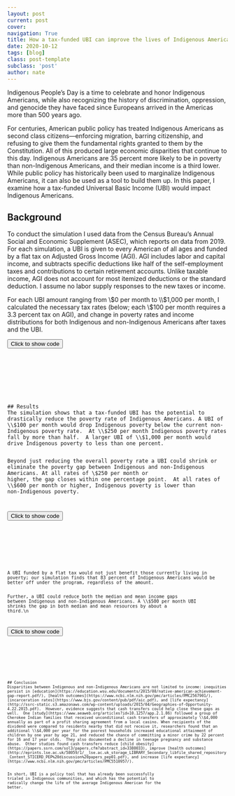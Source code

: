 ```yaml
---
layout: post
current: post
cover: 
navigation: True
title: How a tax-funded UBI can improve the lives of Indigenous Americans
date: 2020-10-12
tags: [blog]
class: post-template
subclass: 'post'
author: nate
---
```


<head>
  <script src="https://cdn.plot.ly/plotly-latest.min.js"></script>
  <script src="https://ajax.googleapis.com/ajax/libs/jquery/3.5.1/jquery.min.js"></script>
</head>


Indigenous People’s Day is a time to celebrate and honor Indigenous Americans, while also recognizing the history of discrimination, oppression, and genocide they have faced since Europeans arrived in the Americas more than 500 years ago.

For centuries, American public policy has treated Indigenous Americans as second class citizens—enforcing migration, barring citizenship, and refusing to give them the fundamental rights granted to them by the Constitution. All of this produced large economic disparities that continue to this day.  Indigenous Americans are 35 percent more likely to be in poverty than non-Indigenous Americans, and their median income is a third lower.  While public policy has historically been used to marginalize Indigenous Americans, it can also be used as a tool to build them up. In this paper, I examine how a tax-funded Universal Basic Income (UBI) would impact Indigenous Americans.

## Background

To conduct the simulation I used data from the Census Bureau’s Annual Social and Economic Supplement (ASEC), which reports on data from 2019.  For each simulation, a UBI is given to every American of all ages and funded by a flat tax on Adjusted Gross Income (AGI).  AGI includes labor and capital income, and subtracts specific deductions like half of the self-employment taxes and contributions to certain retirement accounts.  Unlike taxable income, AGI does not account for most itemized deductions or the standard deduction. I assume no labor supply responses to the new taxes or income.

For each UBI amount ranging from \\$0 per month to \\$1,000 per month, I calculated the necessary tax rates (below; each \\$100 per month requires a 3.3 percent tax on AGI), and change in poverty rates and income distributions for both Indigenous and non-Indigenous Americans after taxes and the UBI.

<button onclick="f1()">Click to show code</button>
<div id="code_graph1" style="display: none;">
  <pre>
    <code>
# Import Libraries
import numpy as np
import pandas as pd
import microdf as mdf
import plotly.express as px

# Import data
person = pd.read_csv('https://github.com/ngpsu22/indigenous-peoples-day/raw/main/cps_00021.csv.gz')

# Create Demographic Columns
person.columns = person.columns.str.lower()
person['child'] = person.age < 18
person['adult'] = person.age >= 18
person['native'] = person.race == 300
person['non_native'] = person.race != 300

# Calculate total AGI
person['adjginc'].replace({99999999: 0}, inplace=True)
population = person.asecwt.sum()
person['weighted_agi'] = person.adjginc * person.asecwt
total_agi = person.weighted_agi.sum()

# Calculate AGI tax rate per dollar of UBI
fed_tax_rate_per_dollar_ubi_monthly = (population * 12) / total_agi

# Create table showing tax amounts
tax_rates = pd.DataFrame(np.arange(0,1001, 50))
tax_rates.columns = ['monthly_ubi']

def tax(monthly_ubi):
    return (monthly_ubi * fed_tax_rate_per_dollar_ubi_monthly * 100).round(1)

def tax_row(row):
    return tax(row.monthly_ubi)

tax_rates['tax_rate'] = tax_rates.apply(tax_row, axis=1)
tax_rates.columns = ['monthly_ubi', 'tax_rate']

fig = px.line(tax_rates, x='monthly_ubi', y='tax_rate')
fig.update_layout(
    title='Tax rate on AGI needed to fund each UBI level',
    xaxis_title='Monthly UBI amount',
    yaxis_title='Required tax rate on adjusted gross income',
    yaxis_ticksuffix='%',
    font=dict(family='Roboto'),
    hovermode='x', 
    xaxis_tickprefix='$',
    xaxis_ticksuffix='',
    plot_bgcolor='white',
    legend_title_text=''
)
fig.update_traces(mode='markers+lines', hovertemplate=None)

    </code>
  </pre>
</div>

<script>
function f1() {
  var x = document.getElementById("code_graph1");
  if (x.style.display === "none") {
    x.style.display = "block";
  } else {
    x.style.display = "none";
  }
}
</script> 

<div>
  <script>
    $(document).ready(function(){
      $("#graph1").load("{{site.baseurl}}assets/graphs/2020-10-12-indigenous-ubi-graph1.html");
    });
  </script>
</div>
<div id = "graph1"></div>
## Results
The simulation shows that a tax-funded UBI has the potential to drastically reduce the poverty rate of Indigenous Americans. A UBI of \\$100 per month would drop Indigenous poverty below the current non-Indigenous poverty rate.  At \\$250 per month Indigenous poverty rates fall by more than half.  A larger UBI of \\$1,000 per month would drive Indigenous poverty to less than one percent.

Beyond just reducing the overall poverty rate a UBI could shrink or eliminate the poverty gap between Indigenous and non-Indigenous Americans.  At all rates of \\$250 per month or higher, the gap closes within one percentage point.  At all rates of \\$600 per month or higher, Indigenous poverty is lower than non-Indigenous poverty.

<button onclick="f2()">Click to show code</button>
<div id="code_graph2" style="display: none;">
  <pre>
    <code>
def ubi(race, monthly_ubi):
    ''' Calculate the poverty rate, median resources, mean resources, and 
        percent of people better off for Indigenous and Non-Indigenous
        Americans at a given UBI level.
  
    Args:
        race: a person's race, for this simulation, either Indigenous or
            non-Indigenous.
        monthly_ubi: the monthly cash transfer given to each person.
  
    Returns:
        pd.Series with the following attributes:
        - The poverty rate for the selected group.
        - The median resources per person for the selected group.
        - The mean resources per person for the selected group.
        - The percent of people better off under the program for the selected
          group.
    '''    

  
    # Create a copy of the person DataFrame
    target_persons = person.copy(deep=True)
    
    # Calculate a person's tax increase
    target_persons['tax_increase'] = (
        fed_tax_rate_per_dollar_ubi_monthly * monthly_ubi * 
        target_persons.adjginc)
    
    # Calculate the total UBI per SPM unit.
    target_persons['total_ubi'] = (
        target_persons.spmnpers * 12 * monthly_ubi)
  
    # Calculate the total tax increase of an SPM unit
    spmu = target_persons.groupby(['spmfamunit'])[['tax_increase']].sum()
    spmu.columns = ['total_tax_increase']
    target_persons = target_persons.merge(spmu,left_on=['spmfamunit'],
                                          right_index=True)
    
    # Calculate each SPM unit's tax rate person
    target_persons['new_spm_resources'] = (target_persons.spmtotres
                                         + target_persons.total_ubi
                                         - target_persons.total_tax_increase)
    
    # Calculate the new resources per person of each SPM unit
    target_persons['new_resources_per_person'] = (
        target_persons.new_spm_resources / target_persons.spmnpers)
      
    # Slice the data based on Race input
    if race == 'native':
        target_persons = target_persons[target_persons.native]
    if race == 'non_native':
        target_persons = target_persons[target_persons.non_native] 
  
    # Calculate the change in poverty rate
    target_persons['poor'] = (target_persons.new_spm_resources 
                            < target_persons.spmthresh)
    total_poor = (target_persons.poor * target_persons.asecwt).sum()
    target_pop = target_persons.asecwt.sum()
    
    # Calculate percent better off
    target_persons['better_off'] = (target_persons.new_spm_resources > 
                                target_persons.spmtotres)
    total_better_off = (
        target_persons.better_off * target_persons.asecwt).sum()
    percent = total_better_off / target_pop * 100

    return pd.Series([
        mdf.weighted_median(target_persons, 'new_resources_per_person',
                            'asecwt').round(0), 
        mdf.weighted_mean(target_persons, 'new_resources_per_person',
                          'asecwt').round(0), 
        (total_poor / target_pop * 100).round(1), percent])

def ubi_row(row):  
    ''' Runs the ubi_pov function across the rows of a DataFrame.
  
    Args:
        row: the row of the DataFrame containing a person's race and the
            monthly UBI amount
  
    Returns:
        pd.Series with the following elements:
        - The poverty rate for the selected row.
        - The median resources per person for the selected row.
        - The mean resources per person for the selected row.
        - The percent of people better off under the program for the selected
            row.
    '''  
    return ubi(row.race, row.monthly_ubi)

# Create a DataFrame that has each the each monthly UBI amount for each race
# input.
summary = mdf.cartesian_product({'monthly_ubi': np.arange(0, 1001, 50),
                       'race': ['native', 'non_native']})

# Calculate the poverty rate for each row of the summary DataFrame.
summary[['med_resources_per_person', 'mean_resources_per_person',
         'poverty_rate', 'better_off']] = summary.apply(ubi_row, axis=1)

# Format text.
center = {'med_resources_per_person': 'Median resources',
          'mean_resources_per_person': 'Mean resources'}
race = {'native': 'Indigenous',
        'non_native': 'Non-Indigenous'}

summary['race'] =  summary.race.map(race)

COLOR_MAP = {'Indigenous': '#1976D2',  # Blue.
             'Non-Indigenous': '#BDBDBD'  # Gray.
            }


def line_graph(df, x, y, color, title, xaxis_title, yaxis_title):
    '''Style for line graphs.
    
    Args:
        df: DataFrame with data to be plotted.
        x: The string representing the column in df that holds the new
            spending in billions.
        y: The string representing the column in df that holds the poverty
            rate.
        color: The string representing the UBI type.
        xaxis_title: The string represnting the xaxis-title.
        yaxis_title: The string representing the yaxis-title.
    
    Returns:
        Nothing. Shows the plot.
    '''
    fig = px.line(df, x=x, y=y, color=color, color_discrete_map=COLOR_MAP)
    fig.update_layout(
        title=title,
        xaxis_title=xaxis_title,
        yaxis_title=yaxis_title,
        yaxis_ticksuffix='%',
        font=dict(family='Roboto'),
        hovermode='x', 
        xaxis_tickprefix='$',
        xaxis_ticksuffix='',
        plot_bgcolor='white',
        legend_title_text=''   
    )
    fig.update_traces(mode='markers+lines', hovertemplate=None)

    return fig

fig = line_graph(df=summary, x='monthly_ubi', 
           y='poverty_rate', color='race',
           title='The impact of a UBI on Indigenous and Non-Indigenous poverty',
           xaxis_title='Monthly UBI',
           yaxis_title='SPM poverty rate')
           

    </code>
  </pre>
</div>

<script>
function f2() {
  var x = document.getElementById("code_graph2");
  if (x.style.display === "none") {
    x.style.display = "block";
  } else {
    x.style.display = "none";
  }
}
</script> 

<div>
  <script>
    $(document).ready(function(){
      $("#graph2").load("{{site.baseurl}}assets/graphs/2020-10-12-indigenous-ubi-graph2.html");
    });
  </script>
</div>
<div id = "graph2"></div>
A UBI funded by a flat tax would not just benefit those currently living in poverty; our simulation finds that 83 percent of Indigenous Americans would be better off under the program, regardless of the amount.  

Further, a UBI could reduce both the median and mean income gaps between Indigenous and non-Indigenous Americans.  A \\\\$500 per month UBI shrinks the gap in both median and mean resources by about a third.\n

<button onclick="f3()">Click to show code</button>
<div id="code_graph3" style="display: none;">
  <pre>
    <code>
# Add commas
def comma(num):
    return num.astype(int).apply('{:,}'.format)

summary['med_resources_per_person'] = comma(summary.med_resources_per_person)
summary['mean_resources_per_person'] = comma(summary.mean_resources_per_person)

# Create identifier columns
summary_long = pd.melt(summary,
                       id_vars=['monthly_ubi', 'race'],
                       value_vars=['med_resources_per_person',
                                   'mean_resources_per_person'],
                       var_name='resource',
                       value_name='y')

summary_long['resource'] = summary_long.resource.map(center)

# Plot
fig = px.bar(summary_long,
             x='resource',
             y='y',
             color='race',
             barmode='group',
             animation_frame='monthly_ubi',
             text='y',
             labels={'race': 'Race',
                     'monthly_ubi': 'Monthly UBI',
                     'y': 'Resources per person',
                     'resource': 'Metric'
                    },
             color_discrete_map=COLOR_MAP,
             title='Tax-funded UBI and median/mean resources per person',
             range_y=[0, 32_000]
    )
fig.update_traces(texttemplate='$%{text}')
fig.update_layout(xaxis_title='',
                  yaxis_tickprefix='$',
                  uniformtext_minsize=9,
                  plot_bgcolor='white',
                  font=dict(family='Roboto'),
                  legend_title_text=''

    </code>
  </pre>
</div>

<script>
function f3() {
  var x = document.getElementById("code_graph3");
  if (x.style.display === "none") {
    x.style.display = "block";
  } else {
    x.style.display = "none";
  }
}
</script> 

<div>
  <script>
    $(document).ready(function(){
      $("#graph3").load("{{site.baseurl}}assets/graphs/2020-10-12-indigenous-ubi-graph3.html");
    });
  </script>
</div>
<div id = "graph3"></div>
## Conclusion
Disparities between Indigenous and non-Indigenous Americans are not limited to income: inequities persist in [education](https://education.wsu.edu/documents/2015/08/native-american-achievement-gap-report.pdf/), [health outcomes](https://www.ncbi.nlm.nih.gov/pmc/articles/PMC2567901/), [incarceration rates](https://www.bjs.gov/content/pub/pdf/aic.pdf), and [life expectancy](http://ssrc-static.s3.amazonaws.com/wp-content/uploads/2015/04/Geographies-of-Opportunity-4.22.2015.pdf).  However, evidence suggests that cash transfers could help close these gaps as well.  One [study](https://www.aeaweb.org/articles?id=10.1257/app.2.1.86) followed a group of Cherokee Indian families that received unconditional cash transfers of approximately \\$4,000 annually as part of a profit sharing agreement from a local casino. When recipients of the dividend were compared to residents nearby that did not receive it, researchers found that an additional \\$4,000 per year for the poorest households increased educational attainment of children by one year by age 21, and reduced the chance of committing a minor crime by 22 percent for 16 and 17 year olds.  They also documented a decline in teenage pregnancy and substance abuse.  Other studies found cash transfers reduce [child obesity](https://papers.ssrn.com/sol3/papers.cfm?abstract_id=3380033), improve [health outcomes](http://eprints.lse.ac.uk/58059/1/__lse.ac.uk_storage_LIBRARY_Secondary_libfile_shared_repository_Content_STICERD_PEP%20discussion%20papers_pep01.pdf), and increase [life expectancy](https://www.ncbi.nlm.nih.gov/pmc/articles/PMC5510957/).  

In short, UBI is a policy tool that has already been successfully trialed in Indigenous communities, and which has the potential to radically change the life of the average Indigenous American for the better.
